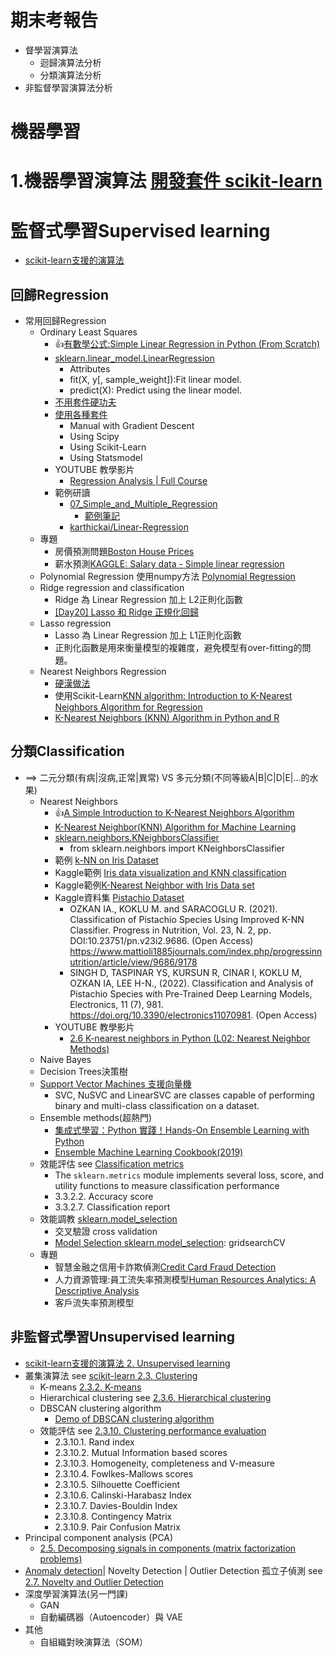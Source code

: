 # 期末考報告
- 督學習演算法
  - 迴歸演算法分析
  - 分類演算法分析
- 非監督學習演算法分析

#
# 機器學習




# 1.機器學習演算法 [開發套件 scikit-learn](https://scikit-learn.org/stable/)

# 監督式學習Supervised learning  
- [scikit-learn支援的演算法](https://scikit-learn.org/stable/supervised_learning.html#supervised-learning)
## 回歸Regression  
  - 常用回歸Regression
    - Ordinary Least Squares
      - 👍[有數學公式:Simple Linear Regression in Python (From Scratch)](https://towardsdatascience.com/simple-linear-regression-in-python-numpy-only-130a988c0212)
      - [sklearn.linear_model.LinearRegression](https://scikit-learn.org/stable/modules/generated/sklearn.linear_model.LinearRegression.html)
        - Attributes
        - fit(X, y[, sample_weight]):Fit linear model.
        - predict(X): Predict using the linear model.
      - [不用套件硬功夫](https://github.com/m0-k1/Linear-Regression_model)
      - [使用各種套件](https://github.com/tatwan/Linear-Regression-Implementation-in-Python)
        - Manual with Gradient Descent
        - Using Scipy
        - Using Scikit-Learn
        - Using Statsmodel
      - YOUTUBE 教學影片
        - [Regression Analysis | Full Course](https://www.youtube.com/watch?v=0m-rs2M7K-Y) 
      - 範例研讀
        - [07_Simple_and_Multiple_Regression](https://github.com/sandipanpaul21/Machine-Learning-in-Python-Code/blob/master/07_Simple_and_Multiple_Regression.ipynb) 
          - [範例筆記](https://github.com/sandipanpaul21/ML-Notes-Daywise)
        - [karthickai/Linear-Regression](https://github.com/karthickai/Linear-Regression) 
    - 專題
      - 房價預測問題[Boston House Prices](https://www.kaggle.com/datasets/vikrishnan/boston-house-prices) 
      - 薪水預測[KAGGLE: Salary data - Simple linear regression](https://www.kaggle.com/datasets/karthickveerakumar/salary-data-simple-linear-regression) 
    - Polynomial Regression 使用numpy方法 [Polynomial Regression](https://www.w3schools.com/python/python_ml_polynomial_regression.asp)
    - Ridge regression and classification
      - Ridge 為 Linear Regression 加上 L2正則化函數 
      - [[Day20] Lasso 和 Ridge 正規化回歸](https://ithelp.ithome.com.tw/articles/10227654)
    - Lasso regression
      - Lasso 為 Linear Regression 加上 L1正則化函數
      - 正則化函數是⽤來衡量模型的複雜度，避免模型有over-fitting的問題。 
    - Nearest Neighbors Regression 
      - [硬漢做法](https://www.analyticsvidhya.com/blog/2018/03/introduction-k-neighbours-algorithm-clustering/) 
      - 使用Scikit-Learn[KNN algorithm: Introduction to K-Nearest Neighbors Algorithm for Regression](https://www.analyticsvidhya.com/blog/2018/08/k-nearest-neighbor-introduction-regression-python/)
      - [K-Nearest Neighbors (KNN) Algorithm in Python and R](https://courses.analyticsvidhya.com/courses/K-Nearest-Neighbors-KNN-Algorithm?utm_source=blog&utm_medium=knn_in_python&R)
## 分類Classification 
- ==> 二元分類(有病|沒病,正常|異常) VS 多元分類(不同等級A|B|C|D|E|...的水果)
  - Nearest Neighbors
    - 👍[A Simple Introduction to K-Nearest Neighbors Algorithm](https://towardsdatascience.com/a-simple-introduction-to-k-nearest-neighbors-algorithm-b3519ed98e)
    - [K-Nearest Neighbor(KNN) Algorithm for Machine Learning](https://www.javatpoint.com/k-nearest-neighbor-algorithm-for-machine-learning)
    - [sklearn.neighbors.KNeighborsClassifier](https://scikit-learn.org/stable/modules/generated/sklearn.neighbors.KNeighborsClassifier.html)
      - from sklearn.neighbors import KNeighborsClassifier  
    - 範例 [k-NN on Iris Dataset](https://towardsdatascience.com/k-nn-on-iris-dataset-3b827f2591e)
    - Kaggle範例 [Iris data visualization and KNN classification](https://www.kaggle.com/code/skalskip/iris-data-visualization-and-knn-classification)
    - Kaggle範例[K-Nearest Neighbor with Iris Data set](https://www.kaggle.com/code/susree64/k-nearest-neighbor-with-iris-data-set/notebook)
    - Kaggle資料集 [Pistachio Dataset](https://www.kaggle.com/datasets/muratkokludataset/pistachio-dataset)
      - OZKAN IA., KOKLU M. and SARACOGLU R. (2021). Classification of Pistachio Species Using Improved K-NN Classifier. Progress in Nutrition, Vol. 23, N. 2, pp. DOI:10.23751/pn.v23i2.9686. (Open Access) https://www.mattioli1885journals.com/index.php/progressinnutrition/article/view/9686/9178
      - SINGH D, TASPINAR YS, KURSUN R, CINAR I, KOKLU M, OZKAN IA, LEE H-N., (2022). Classification and Analysis of Pistachio Species with Pre-Trained Deep Learning Models, Electronics, 11 (7), 981. https://doi.org/10.3390/electronics11070981. (Open Access) 
    - YOUTUBE 教學影片
      - [2.6 K-nearest neighbors in Python (L02: Nearest Neighbor Methods)](https://www.youtube.com/watch?v=PtjeiDpHss8)
  - Naive Bayes
  - Decision Trees決策樹
  - [Support Vector Machines 支援向量機](https://scikit-learn.org/stable/modules/svm.html#support-vector-machines)
    - SVC, NuSVC and LinearSVC are classes capable of performing binary and multi-class classification on a dataset.
  - Ensemble methods(超熱門)
    - [集成式學習：Python 實踐！Hands-On Ensemble Learning with Python](https://www.tenlong.com.tw/products/9789863126942?list_name=srh)
    - [Ensemble Machine Learning Cookbook(2019)](https://www.tenlong.com.tw/products/9781789136609?list_name=srh)
  - 效能評估 see [Classification metrics](https://scikit-learn.org/stable/modules/model_evaluation.html)
    - The `sklearn.metrics` module implements several loss, score, and utility functions to measure classification performance
    - 3.3.2.2. Accuracy score
    - 3.3.2.7. Classification report
  - 效能調教 [sklearn.model_selection](https://scikit-learn.org/stable/modules/classes.html#module-sklearn.model_selection)
    - 交叉驗證 cross validation
    - [Model Selection sklearn.model_selection](https://scikit-learn.org/stable/modules/classes.html#module-sklearn.model_selection): gridsearchCV 
  - 專題
    - 智慧金融之信用卡詐欺偵測[Credit Card Fraud Detection](https://www.kaggle.com/datasets/mlg-ulb/creditcardfraud) 
    - 人力資源管理:員工流失率預測模型[Human Resources Analytics: A Descriptive Analysis](https://www.kaggle.com/code/colara/human-resources-analytics-a-descriptive-analysis)
    - 客戶流失率預測模型

## 非監督式學習Unsupervised learning 
- [scikit-learn支援的演算法 2. Unsupervised learning](https://scikit-learn.org/stable/unsupervised_learning.html)
- 叢集演算法 see [scikit-learn 2.3. Clustering]()
  - K-means [2.3.2. K-means](https://scikit-learn.org/stable/modules/clustering.html#k-means)
  - Hierarchical clustering see [2.3.6. Hierarchical clustering]()
  - DBSCAN clustering algorithm
    - [Demo of DBSCAN clustering algorithm](https://scikit-learn.org/stable/auto_examples/cluster/plot_dbscan.html#sphx-glr-auto-examples-cluster-plot-dbscan-py)
  - 效能評估 see [2.3.10. Clustering performance evaluation]()
    - 2.3.10.1. Rand index
    - 2.3.10.2. Mutual Information based scores
    - 2.3.10.3. Homogeneity, completeness and V-measure
    - 2.3.10.4. Fowlkes-Mallows scores
    - 2.3.10.5. Silhouette Coefficient
    - 2.3.10.6. Calinski-Harabasz Index
    - 2.3.10.7. Davies-Bouldin Index
    - 2.3.10.8. Contingency Matrix
    - 2.3.10.9. Pair Confusion Matrix
- Principal component analysis (PCA)
  - [2.5. Decomposing signals in components (matrix factorization problems)](https://scikit-learn.org/stable/modules/decomposition.html)
- [Anomaly detection](https://en.wikipedia.org/wiki/Anomaly_detection)|  Novelty Detection | Outlier Detection 孤立子偵測 see [2.7. Novelty and Outlier Detection](https://scikit-learn.org/stable/modules/outlier_detection.html)
- 深度學習演算法(另一門課)
  - GAN 
  - 自動編碼器（Autoencoder）與 VAE
- 其他
  - 自組織對映演算法（SOM） 
